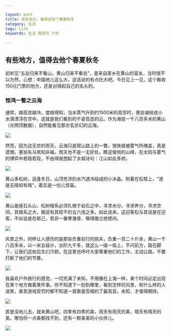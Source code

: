 ```yaml
---

layout: post
title: 有些地方，值得去他个春夏秋冬
category: 生活
tags: Life
keywords: 生活 程序员 户外

---
```


## 有些地方，值得去他个春夏秋冬


初听见“五岳归来不看山，黄山归来不看岳”，是来自家乡在黄山的室友，当时很不以为然，心想：中国地儿这么大，这话说的有点托大吧。今日见上一见，这个敢收150元门票的地方，还是对得起自己的名头的。


### 惊鸿一瞥之云海

通常，越高空越冷。度娘得知，当水蒸气升到约1500米的高空时，便会凝结成小水滴漂浮在空中，这就是我们看到的千姿百态的云。作为海拔一千八百多米的黄山（光明顶数据），自然能看见那亦玄亦幻的云海。

![](/public/upload/life/huangshan_1.jpeg)


然而，因为这无奈的雨天，云海只是爬山路上的一瞥，很快就被雾气所掩盖，真是遗憾。塞翁失马焉知非福，雨天也不是一无好处。瞧这俊俏的山峰，在太阳与雾气的博弈中若隐若现，不由得就想起了太祖诗句：江山如此多娇。

![](/public/upload/life/huangshan_3.jpeg)

黄山多松树，适逢冬日，山顶充沛的水汽遇冷结成的小冰晶，附着在松枝上，"道是无晴却有晴"，着实是一份儿惊喜。

![](/public/upload/life/huangshan_2.jpeg)

黄山是座石头山，松树根系必须扎根于岩石之中，寻求水分，寻求养分，寻求空间。其根系之大，据说有其枝干的五六倍之多。如此说来，这迎客松与其说是在迎客，不如说是在砺己，若非一番寒澈骨，哪得傲立绝壁间。

![](/public/upload/life/huangshan_4.jpeg)

风景之外，同样让人感伤的是那些负重前行的挑夫，负重一百二十斤余，黄山一千八百多米，以一米五级计，台阶九千多，就这么一级一级上，不问前方，路在脚下，让我们这些后生们汗颜。在这里也呼吁大家尊重他们的工作，主动让路，不要打断了他们的节奏。

![](/public/upload/life/huangshan_5.jpeg)

我喜欢户外旅行的感觉，一切充满了未知，不用像在上海一样，某个时间必定出现在某个地方做着某件事。你不知道下一刻到哪里，看到怎样的风景，和什么样的人说笑，甚至游戏受罚时都不知道一首歌是否唱的了最高音。未知，才值得期待。

![](/public/upload/life/huangshan_6.jpeg)

若是没地儿去，就来黄山吧，四季有四季的美，雨天有雨天的美，晴天有晴天的美。哪怕你一点美都找不到，还有一群美美的小伙伴儿。

![](/public/upload/life/huangshan_7.jpeg)





